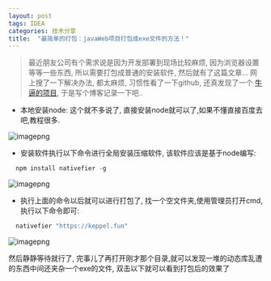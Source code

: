```yaml
---
layout: post
tags: IDEA
categories: 技术分享
title:  "最简单的打包：javaWeb项目打包成exe文件的方法！"
---
```


> 最近朋友公司有个需求说是因为开发部署到现场比较麻烦, 因为浏览器设置等等一些东西, 所以需要打包成普通的安装软件, 然后就有了这篇文章...
  网上搜了一下解决办法, 都太麻烦, 习惯性看了一下github, 还真发现了一个 [牛逼的项目](https://github.com/jiahaog/nativefier), 于是写个博客记录一下吧..



- 本地安装node: 这个就不多说了, 直接安装node就可以了,如果不懂直接百度去吧,教程很多.

![imagepng](https://pic.v2ss.cn/qiniuyun/13926d3dc1b541e08b43497e3c6dee0a_image.png) 


- 安装软件执行以下命令进行全局安装压缩软件, 该软件应该是基于node编写:
```javascript
  npm install nativefier -g
```
![imagepng](https://pic.v2ss.cn/qiniuyun/7e7a8a5a08d944868ca61c591fa78700_image.png) 


- 执行上面的命令以后就可以进行打包了, 找一个空文件夹,使用管理员打开cmd, 执行以下命令即可:
```javascript
  nativefier "https://keppel.fun"
```
![imagepng](https://pic.v2ss.cn/qiniuyun/ec0c13e295c34d92824d0622702bdf0b_image.png) 


然后静静等待就行了, 完事儿了再打开刚才那个目录,就可以发现一堆的动态库乱遭的东西中间还夹杂一个exe的文件, 双击以下就可以看到打包后的效果了
